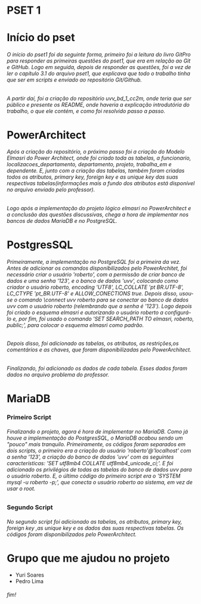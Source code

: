 # PSET 1
# Início do pset 
###### O início do pset1 foi da seguinte forma, primeiro foi a leitura do livro GitPro para responder as primeiras questões do pset1, que era em relação ao Git e GitHub. Logo em seguida, depois de responder as questões, foi a vez de ler o capítulo 3.1 do arquivo pset1, que explicava que todo o trabalho tinha que ser em scripts e enviado ao repositório Git/Github.
###### A partir daí, foi a criação do repositório uvv_bd_1_cc2m, onde teria que ser público e presente os README, onde haveria a explicação introdutória do trabalho, o que ele contém, e como foi resolvido passo a passo.
# PowerArchitect
###### Após a criação do repositório, o próximo passo foi a criação do Modelo Elmasri do Power Architect, onde foi criado toda as tabelas, a funcionario, localizacoes_departamento, departamento, projeto, trabalha_em e dependente. E, junto com a criação das tabelas, também foram criadas todos os atributos, primary key, foreign key e as unique key das suas respectivas tabelas(informações mais a fundo dos atributos está disponível no arquivo enviado pelo professor).
###### Logo após a implementação do projeto lógico elmasri no PowerArchitect e a conclusão das questões discussivas, chega a hora de implementar nos bancos de dados MariaDB e no PostgreSQL.
# PostgresSQL
###### Primeiramente, a implementação no PostgreSQL foi a primeira da vez. Antes de adicionar os comandos disponibilizados pelo PowerArchitet, foi necessário criar o usuário 'roberto', com a permissão de criar banco de dados e uma senha '123', e o banco de dados 'uvv', colocando como criador o usuário roberto, encoding 'UTF8', LC_COLLATE 'pt BR.UTF-8', LC_CTYPE 'pt_BR.UTF-8' e ALLOW_CONECTIONS true. Depois disso, usou-se o comando \connect uvv roberto para se conectar ao banco de dados uvv com o usuário roberto (relembrando que a senha é '123'). Logo depois foi criado o esquema elmasri e autorizando o usuário roberto a configurá-lo e, por fim, foi usado o comando 'SET SEARCH_PATH TO elmasri, roberto, public;', para colocar o esquema elmasri como padrão.
###### Depois disso, foi adicionado as tabelas, os atributos, as restrições,os comentários e as chaves, que foram disponibilizadas pelo PowerArchitect.
###### Finalizando, foi adicionado os dados de cada tabela. Esses dados foram dados no arquivo problema do professor.
# MariaDB
### Primeiro Script
###### Finalizando o projeto, agora é hora de implementar no MariaDB. Como já houve a implementação do PostgresSQL, o MariaDB acabou sendo um "pouco" mais tranquilo. Primeiramente, os códigos foram separados em dois scripts, o primeiro era a criação do usuário 'roberto'@'localhost' com a senha '123', a criação do banco de dados 'uvv' com as seguintes características: 'SET utf8mb4 COLLATE utf8mb4_unicode_ci;'. E foi adicionado os privilégios de todas as tabelas do banco de dados uvv para o usuário roberto. E, o último código do primeiro script era o 'SYSTEM mysql -u roberto -p;', que conecta o usuário roberto ao sistema, em vez de usar o root.
### Segundo Script
###### No segundo script foi adicionado as tabelas, os atributos, primary key, foreign key ,as unique key e os dados das suas respectivas tabelas. Os códigos foram disponibilizados pelo PowerArchitect.

# Grupo que me ajudou no projeto
- Yuri Soares
- Pedro Lima
###### fim!
